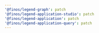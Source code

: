 ```yaml
---
'@finos/legend-graph': patch
'@finos/legend-application-studio': patch
'@finos/legend-application': patch
'@finos/legend-application-query': patch
---
```

